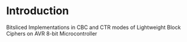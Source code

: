 # Introduction
Bitsliced Implementations in CBC and CTR modes of Lightweight Block Ciphers on AVR 8-bit Microcontroller<br>
